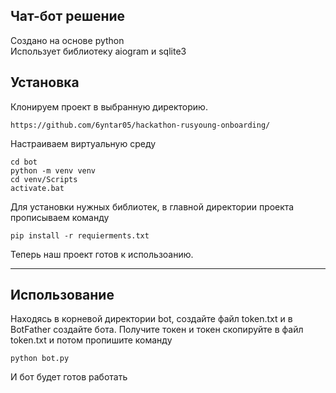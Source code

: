 ## Чат-бот решение
Создано на основе python <br>
Использует библиотеку aiogram и sqlite3 <br>

## Установка

Клонируем проект в выбранную директорию.
````
https://github.com/6yntar05/hackathon-rusyoung-onboarding/
````
Настраиваем виртуальную среду
````
cd bot
python -m venv venv
cd venv/Scripts
activate.bat
````

Для установки нужных библиотек, в главной директории проекта прописываем команду
````
pip install -r requierments.txt 
````
Теперь наш проект готов к использоанию.

---

## Использование

Находясь в корневой директории bot, создайте файл token.txt и в BotFather создайте бота. Получите токен и токен скопируйте в файл token.txt и потом пропишите команду

````
python bot.py
````
И бот будет готов работать


